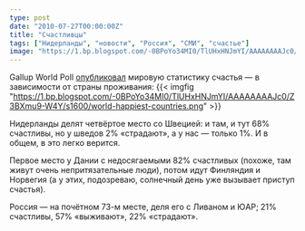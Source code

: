 ```yaml
---
type: post
date: "2010-07-27T00:00:00Z"
title: "Счастливцы"
tags: ["Нидерланды", "новости", "Россия", "СМИ", "счастье"]
image: "https://1.bp.blogspot.com/-0BPoYo34MI0/TlUHxHNJmYI/AAAAAAAAJc0/Z3BXmu9-W4Y/s1600/world-happiest-countries.png"
---
```


Gallup World Poll [опубликовал](http://www.forbes.com/2010/07/14/world-happiest-countries-lifestyle-realestate-gallup-table.html) мировую статистику счастья — в зависимости от страны проживания:
{{< imgfig "https://1.bp.blogspot.com/-0BPoYo34MI0/TlUHxHNJmYI/AAAAAAAAJc0/Z3BXmu9-W4Y/s1600/world-happiest-countries.png" >}}

<!--more-->

Нидерланды делят четвёртое место со Швецией: и там, и тут 68% счастливы, но у шведов 2% «страдают», а у нас — только 1%. И в общем, в это легко верится.

Первое место у Дании с недосягаемыми 82% счастливых (похоже, там живут очень непритязательные люди), потом идут Финляндия и Норвегия (а у этих, подозреваю, солнечный день уже вызывает приступ счастья).

Россия — на почётном 73-м месте, деля его с Ливаном и ЮАР; 21% счастливы, 57% «выживают», 22% «страдают».
